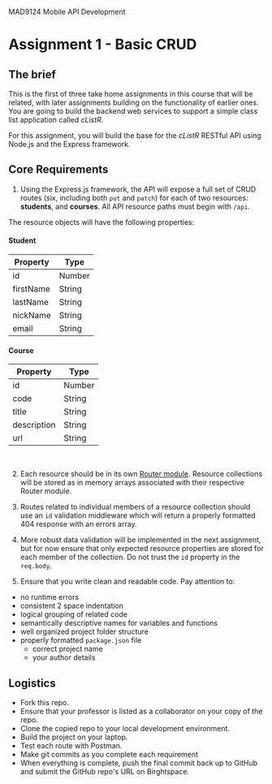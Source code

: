 MAD9124 Mobile API Development

# Assignment 1 - Basic CRUD

## The brief

This is the first of three take home assignments in this course that will be related, with later assignments building on the functionality of earlier ones. You are going to build the backend web services to support a simple class list application called _cListR_.

For this assignment, you will build the base for the _cListR_ RESTful API using Node.js and the Express framework.

## Core Requirements

1. Using the Express.js framework, the API will expose a full set of CRUD routes (six, including both `put` and `patch`) for each of two resources: **students**, and **courses**. All API resource paths must begin with `/api`.

The resource objects will have the following properties:

#### Student

| Property  | Type   |
| --------- | ------ |
| id        | Number |
| firstName | String |
| lastName  | String |
| nickName  | String |
| email     | String |

#### Course

| Property    | Type   |
| ----------- | ------ |
| id          | Number |
| code        | String |
| title       | String |
| description | String |
| url         | String |

<br/>

2. Each resource should be in its own [Router module](https://expressjs.com/en/4x/api.html#router). Resource collections will be stored as in memory arrays associated with their respective Router module.

3. Routes related to individual members of a resource collection should use an `id` validation middleware which will return a properly formatted 404 response with an errors array.

4. More robust data validation will be implemented in the next assignment, but for now ensure that only expected resource properties are stored for each member of the collection. Do not trust the `id` property in the `req.body`.

5. Ensure that you write clean and readable code. Pay attention to:

- no runtime errors
- consistent 2 space indentation
- logical grouping of related code
- semantically descriptive names for variables and functions
- well organized project folder structure
- properly formatted `package.json` file
  - correct project name
  - your author details

## Logistics

- Fork this repo.
- Ensure that your professor is listed as a collaborator on your copy of the repo.
- Clone the copied repo to your local development environment.
- Build the project on your laptop.
- Test each route with Postman.
- Make git commits as you complete each requirement
- When everything is complete, push the final commit back up to GitHub and submit the GitHub repo's URL on Birghtspace.
